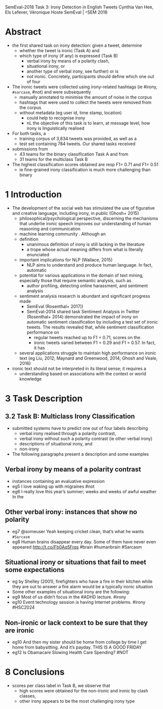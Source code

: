SemEval-2018 Task 3: Irony Detection in English Tweets
Cynthia Van Hee, Els Lefever, Véronique Hoste
SemEval | `*`SEM 2018

# Abstract

* the first shared task on irony detection: given a tweet, determine
  * whether the tweet is ironic (Task A) and
  * which type of irony (if any) is expressed (Task B)
    * verbal irony by means of a polarity clash,
    * situational irony, or
    * another type of verbal irony, see further) or is
    * not ironic. Concretely, participants should define which one out of four
* The ironic tweets were collected using irony-related hashtags (ie #irony,
  `#sarcasm`, #not) and were subsequently
  * manually annotated to minimise the amount of noise in the corpus
  * hashtags that were used to collect the tweets were removed from the corpus
  * without metadata (eg user id, time stamp, location)
    * could help to recognise irony
    * nL the objective of this task is to learn,
      at message level, how irony is linguistically realised
* For both tasks, a
  * training corpus of 3,834 tweets was provided, as well as a
  * test set containing 784 tweets. Our shared tasks received
* submissions from
  * 43 teams for the binary classification Task A and from
  * 31 teams for the multiclass Task B
* The highest classification scores obtained are resp F1= 0.71 and F1= 0.51
  * ie fine-grained irony classification is much more challenging than binary

# 1 Introduction

* The development of the social web has stimulated the use of figurative and
  creative language, including irony, in public (Ghosh+ 2015)
  * philosophical/psychological perspective,
    discerning the mechanisms that underlie ironic speech
    improves our understanding of human reasoning and communication
  * machine learning community . Although an
  * definition
    * unanimous definition of irony is still lacking in the literature
    * a trope whose actual meaning differs from what is literally enunciated
  * important implications for NLP (Wallace, 2015)
    * NLP aims to understand and produce human language. In fact, automatic
  * potential for various applications in the domain of text mining,
    especially those that require semantic analysis, such as
    * author profiling, detecting online harassment, and sentiment analysis
  * sentiment analysis research is abundant and significant progress made
    * SemEval (Rosenthal+ 2017))
    * SemEval-2014 shared task Sentiment Analysis in Twitter (Rosenthal+ 2014)
      demonstrated the impact of irony on automatic sentiment classification by
      including a test set of ironic tweets. The results revealed that, while
      sentiment classification performance on
      * regular tweets reached up to F1 = 0.71, scores on the
      * ironic tweets varied between F1 = 0.29 and F1 = 0.57.  In fact, it has
  * several applications struggle to maintain high performance on ironic text
    (eg Liu, 2012; Maynard and Greenwood, 2014; Ghosh and Veale, 2016)
* ironic text should not be interpreted in its literal sense; it requires a
  * understanding based on associations with the context or world knowledge

# 3 Task Description

## 3.2 Task B: Multiclass Irony Classification

* submitted systems have to predict one out of four labels describing
  * verbal irony realised through a polarity contrast,
  * verbal irony without such a polarity contrast (ie other verbal irony)
  * descriptions of situational irony, and
  * non-irony
* The following paragraphs present a description and some examples

## Verbal irony by means of a polarity contrast

* instances containing an evaluative expression
* eg5 I love waking up with migraines #not
* eg6 I really love this year’s summer; weeks and weeks of awful weather In the

## Other verbal irony: instances that show no polarity

* eg7 @someuser Yeah keeping cricket clean, that’s what he wants `#Sarcasm`
* eg8 Human brains disappear every day. Some of them have never even appeared
  http://t.co/Fb0Aq5Frqs #brain #humanbrain #Sarcasm

## Situational irony or situations that fail to meet some expectations

* eg by Shelley (2001), firefighters who have a fire in their kitchen while
  they are out to answer a fire alarm would be a typically ironic situation
* Some other examples of situational irony are the following:
* eg9 Most of us didn’t focus in the #ADHD lecture. #irony
* eg10 Event technology session is having Internet problems. #irony #HSC2024

## Non-ironic or lack context to be sure that they are ironic

* eg10 And then my sister should be home from college by time I get home from
  babysitting. And it’s payday. THIS IS A GOOD FRIDAY
* eg12 Is Obamacare Slowing Health Care Spending? #NOT

# 8 Conclusions

* scores per class label in Task B, we observe that
  * high scores were obtained for the non-ironic and ironic by clash classes,
  * other irony appears to be the most challenging irony type
